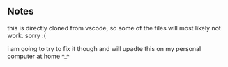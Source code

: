 ## Notes

this is directly cloned from vscode, so some of the files will most likely not work. sorry :(

i am going to try to fix it though and will upadte this on my personal computer at home ^_^
